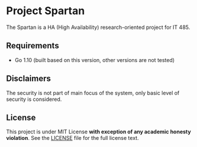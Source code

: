 # Project Spartan

The Spartan is a HA (High Availability) research-oriented project for IT 485.

## Requirements

- Go 1.10 (built based on this version, other versions are not tested)

## Disclaimers

The security is not part of main focus of the system, only basic level of security is considered.

## License

This project is under MIT License **with exception of any academic honesty violation**. See the [LICENSE](LICENSE) file for the full license text.